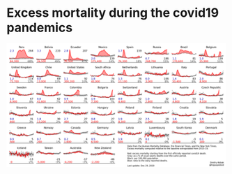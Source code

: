 # Excess mortality during the covid19 pandemics

<p align="center"><img src="img/all-countries.png" width="800" title="excess mortality">
